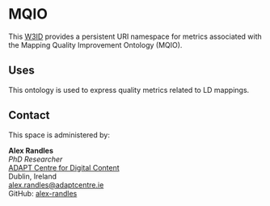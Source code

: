 # MQIO
This [W3ID](https://w3id.org) provides a persistent URI namespace for metrics associated with the Mapping Quality Improvement Ontology (MQIO).

## Uses
This ontology is used to express quality metrics related to LD mappings.


## Contact
This space is administered by:  

**Alex Randles**  
*PhD Researcher*  
[ADAPT Centre for Digital Content](https://www.adaptcentre.ie/)  
Dublin, Ireland  
<alex.randles@adaptcentre.ie>  
GitHub: [alex-randles](https://github.com/alex-randles)

